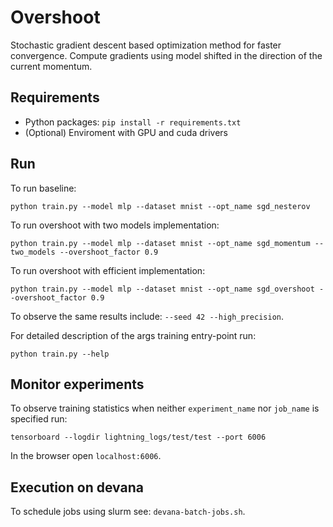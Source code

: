 # Overshoot

Stochastic gradient descent based optimization method for faster convergence. Compute gradients using model shifted in the direction of the current momentum.

## Requirements

 - Python packages: `pip install -r requirements.txt`
 - (Optional) Enviroment with GPU and cuda drivers

## Run

To run baseline:
```
python train.py --model mlp --dataset mnist --opt_name sgd_nesterov
```
To run overshoot with two models implementation:
```
python train.py --model mlp --dataset mnist --opt_name sgd_momentum --two_models --overshoot_factor 0.9
```
To run overshoot with efficient implementation:
```
python train.py --model mlp --dataset mnist --opt_name sgd_overshoot --overshoot_factor 0.9
```
To observe the same results include: `--seed 42 --high_precision`.

For detailed description of the args training entry-point run:
```
python train.py --help
```

## Monitor experiments
To observe training statistics when neither `experiment_name` nor `job_name` is specified run:
```
tensorboard --logdir lightning_logs/test/test --port 6006
```
In the browser open `localhost:6006`.

## Execution on devana
To schedule jobs using slurm see: `devana-batch-jobs.sh`.

